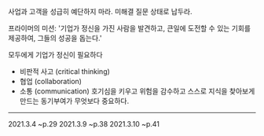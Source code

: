 

사업과 고객을 성급히 예단하지 마라. 미해결 질문 상태로 납두라. 

프라이머의 미션: '기업가 정신을 가진 사람을 발견하고, 큰일에 도전할 수 있는 기회를 제공하여, 그들의 성공을 돕는다.'

모두에게 기업가 정신이 필요하다
- 비판적 사고 (critical thinking)
- 협업 (collaboration)
- 소통 (communication)
호기심을 키우고 위험을 감수하고 스스로 지식을 찾아보게 만드는 동기부여가 무엇보다 중요하다.
---
2021.3.4 ~p.29
2021.3.9 ~p.38
2021.3.10 ~p.41